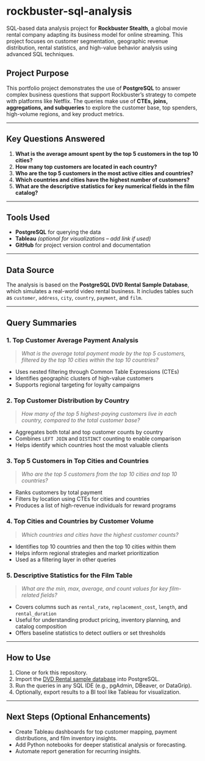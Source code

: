 # rockbuster-sql-analysis

SQL-based data analysis project for **Rockbuster Stealth**, a global movie rental company adapting its business model for online streaming. This project focuses on customer segmentation, geographic revenue distribution, rental statistics, and high-value behavior analysis using advanced SQL techniques.

## Project Purpose

This portfolio project demonstrates the use of **PostgreSQL** to answer complex business questions that support Rockbuster’s strategy to compete with platforms like Netflix. The queries make use of **CTEs, joins, aggregations, and subqueries** to explore the customer base, top spenders, high-volume regions, and key product metrics.

---

## Key Questions Answered

1. **What is the average amount spent by the top 5 customers in the top 10 cities?**
2. **How many top customers are located in each country?**
3. **Who are the top 5 customers in the most active cities and countries?**
4. **Which countries and cities have the highest number of customers?**
5. **What are the descriptive statistics for key numerical fields in the film catalog?**

---

## Tools Used

* **PostgreSQL** for querying the data
* **Tableau** *(optional for visualizations – add link if used)*
* **GitHub** for project version control and documentation

---

## Data Source

The analysis is based on the **PostgreSQL DVD Rental Sample Database**, which simulates a real-world video rental business. It includes tables such as `customer`, `address`, `city`, `country`, `payment`, and `film`.

---

## Query Summaries

### 1. **Top Customer Average Payment Analysis**

> *What is the average total payment made by the top 5 customers, filtered by the top 10 cities within the top 10 countries?*

* Uses nested filtering through Common Table Expressions (CTEs)
* Identifies geographic clusters of high-value customers
* Supports regional targeting for loyalty campaigns

### 2. **Top Customer Distribution by Country**

> *How many of the top 5 highest-paying customers live in each country, compared to the total customer base?*

* Aggregates both total and top customer counts by country
* Combines `LEFT JOIN` and `DISTINCT` counting to enable comparison
* Helps identify which countries host the most valuable clients

### 3. **Top 5 Customers in Top Cities and Countries**

> *Who are the top 5 customers from the top 10 cities and top 10 countries?*

* Ranks customers by total payment
* Filters by location using CTEs for cities and countries
* Produces a list of high-revenue individuals for reward programs

### 4. **Top Cities and Countries by Customer Volume**

> *Which countries and cities have the highest customer counts?*

* Identifies top 10 countries and then the top 10 cities within them
* Helps inform regional strategies and market prioritization
* Used as a filtering layer in other queries

### 5. **Descriptive Statistics for the Film Table**

> *What are the min, max, average, and count values for key film-related fields?*

* Covers columns such as `rental_rate`, `replacement_cost`, `length`, and `rental_duration`
* Useful for understanding product pricing, inventory planning, and catalog composition
* Offers baseline statistics to detect outliers or set thresholds

---

## How to Use

1. Clone or fork this repository.
2. Import the [DVD Rental sample database](https://www.postgresqltutorial.com/postgresql-sample-database/) into PostgreSQL.
3. Run the queries in any SQL IDE (e.g., pgAdmin, DBeaver, or DataGrip).
4. Optionally, export results to a BI tool like Tableau for visualization.

---

## Next Steps (Optional Enhancements)

* Create Tableau dashboards for top customer mapping, payment distributions, and film inventory insights.
* Add Python notebooks for deeper statistical analysis or forecasting.
* Automate report generation for recurring insights.

